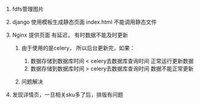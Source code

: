 1. fdfs管理图片

2. django 使用模板生成静态页面 index.html 不能调用静态文件

3. Nginx 提供页面 有延迟， 有时数据不能及时更新
    
    1. 由于使用的是celery， 所以后台更新完，如果：
        
        1. 数据存储到数据库时间    <   celery去数据库查询时间     正常运行更新数据
        2. 数据存储到数据库时间    >   celery去数据库查询时间     数据不能正常更新
    
    2. 问题解决  
    
4. 发现详情页，一旦相关sku多了后，排版有问题      
        